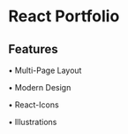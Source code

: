 # React Portfolio

## Features

• Multi-Page Layout

• Modern Design

• React-Icons

• Illustrations

    




